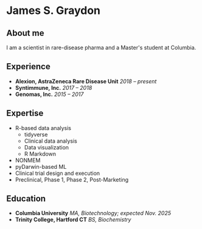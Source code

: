 James S. Graydon
=====

## About me
I am a scientist in rare-disease pharma and a Master's student at Columbia. 

## Experience
* **Alexion, AstraZeneca Rare Disease Unit** *2018 – present*
* **Syntimmune, Inc.** *2017 – 2018*
* **Genomas, Inc.** *2015 – 2017*

## Expertise
* R-based data analysis  
  - tidyverse  
  - Clinical data analysis  
  - Data visualization  
  - R Markdown   
* NONMEM
* pyDarwin-based ML
* Clinical trial design and execution
* Preclinical, Phase 1, Phase 2, Post-Marketing

## Education
* **Columbia University** *MA, Biotechnology; expected Nov. 2025*
* **Trinity College, Hartford CT** *BS, Biochemistry*
